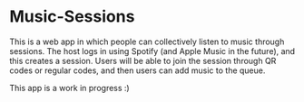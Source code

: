 # Music-Sessions
This is a web app in which people can collectively listen to music through sessions.
The host logs in using Spotify (and Apple Music in the future), and this creates a session. 
Users will be able to join the session through QR codes or regular codes, and then users can add music to the queue.

This app is a work in progress :)
